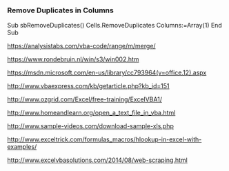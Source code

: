  
 ### Remove Duplicates in Columns

 Sub sbRemoveDuplicates()
 Cells.RemoveDuplicates Columns:=Array(1)
 End Sub

https://analysistabs.com/vba-code/range/m/merge/

https://www.rondebruin.nl/win/s3/win002.htm

https://msdn.microsoft.com/en-us/library/cc793964(v=office.12).aspx

http://www.vbaexpress.com/kb/getarticle.php?kb_id=151

http://www.ozgrid.com/Excel/free-training/ExcelVBA1/

http://www.homeandlearn.org/open_a_text_file_in_vba.html

http://www.sample-videos.com/download-sample-xls.php

http://www.exceltrick.com/formulas_macros/hlookup-in-excel-with-examples/

http://www.excelvbasolutions.com/2014/08/web-scraping.html